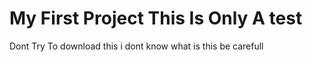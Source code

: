 # My First Project This Is Only A test
Dont Try To download this i dont know what is this be carefull
